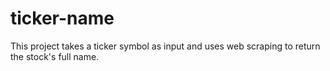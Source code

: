 # ticker-name
This project takes a ticker symbol as input and uses web scraping to return the stock's full name.
